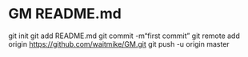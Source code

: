 # GM  README.md 
git init 
git add README.md 
git commit -m“first commit” 
git remote add origin https://github.com/waitmike/GM.git
 git push -u origin master
